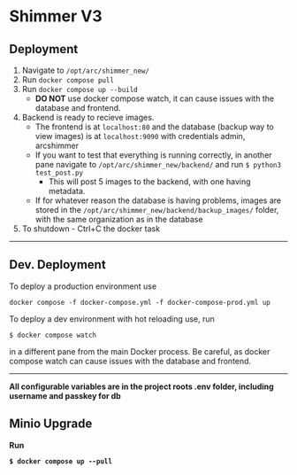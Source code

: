 # Shimmer V3

## Deployment
1. Navigate to `/opt/arc/shimmer_new/`
2. Run `docker compose pull`
3. Run `docker compose up --build` 
    - **DO NOT** use docker compose watch, it can cause issues with the database and frontend.
4. Backend is ready to recieve images.
    - The frontend is at `localhost:80` and the database (backup way to view images) is at `localhost:9090` with credentials admin, arcshimmer
    - If you want to test that everything is running correctly, in another pane navigate to `/opt/arc/shimmer_new/backend/` and run `$ python3 test_post.py`
        - This will post 5 images to the backend, with one having metadata.
    - If for whatever reason the database is having problems, images are stored in the `/opt/arc/shimmer_new/backend/backup_images/` folder, with the same organization as in the database
5. To shutdown - Ctrl+C the docker task 

<hr/>

## Dev. Deployment
To deploy a production environment use
```shell
docker compose -f docker-compose.yml -f docker-compose-prod.yml up
```

To deploy a dev environment with hot reloading use, run
```shell
$ docker compose watch
```
in a different pane from the main Docker process. 
Be careful, as docker compose watch can cause issues with the database and frontend.
<hr/>


<b>All configurable variables are in the project roots .env folder, including username and passkey for db

## Minio Upgrade

Run
```shell
$ docker compose up --pull
```

